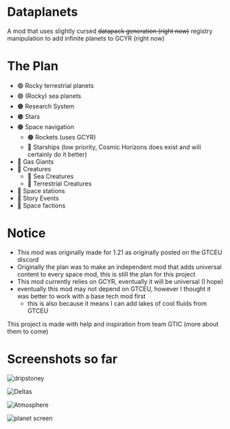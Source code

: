# Dataplanets
A mod that uses slightly cursed ~~datapack generation (right now)~~ registry manipulation to add infinite planets to GCYR (right now)

# The Plan
- :green_circle: Rocky terrestrial planets
- :green_circle: (Rocky) sea planets
- :orange_circle: Research System
- :orange_circle: Stars
- :orange_circle: Space navigation
  - :orange_circle: Rockets (uses GCYR)
  - :red_circle: Starships (low priority, Cosmic Horizons does exist and will certainly do it better)
- :red_circle: Gas Giants
- :red_circle: Creatures
  - :red_circle: Sea Creatures
  - :red_circle: Terrestrial Creatures
- :red_circle: Space stations 
- :red_circle: Story Events
- :red_circle: Space factions

# Notice
- This mod was originally made for 1.21 as originally posted on the GTCEU discord
- Originally the plan was to make an independent mod that adds universal content to every space mod, this is still the plan for this project
- This mod currently relies on GCYR, eventually it will be universal (I hope)
- eventually this mod may not depend on GTCEU, however I thought it was better to work with a base tech mod first
  - this is also because it means I can add lakes of cool fluids from GTCEU

This project is made with help and inspiration from team GTIC (more about them to come)

# Screenshots so far
![dripstoney](https://i.ibb.co/TBFJc4w/image-2025-01-13-111337253.png)

![Deltas](https://media.discordapp.net/attachments/1351288322768633988/1359279447320301839/image.png?ex=67f6e722&is=67f595a2&hm=a78f6130a4931036ce411999f6904969c3fb5e481378eff6d8bc003bafd7c5b4&=&format=webp&quality=lossless&width=1662&height=856)

![Atmosphere](https://media.discordapp.net/attachments/1351288322768633988/1359276442890010644/image.png?ex=67f6e456&is=67f592d6&hm=644a4844a79ff66e9761b41f6f4a90658ffb9a3453910afe67a1e90686b04151&=&format=webp&quality=lossless&width=1632&height=856)

![planet screen](https://media.discordapp.net/attachments/1293662592212009061/1293662592539033662/Screenshot_2024-10-09_203734.png?ex=678617ed&is=6784c66d&hm=2323c84259425bbfdca8bb6356e43e73ac5942d2d501439128b1264b15363c63&=&format=webp&quality=lossless&width=1060&height=671)